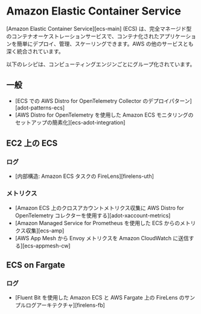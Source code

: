 # Amazon Elastic Container Service

[Amazon Elastic Container Service][ecs-main] (ECS) は、完全マネージド型のコンテナオーケストレーションサービスで、コンテナ化されたアプリケーションを簡単にデプロイ、管理、スケーリングできます。AWS の他のサービスとも深く統合されています。

以下のレシピは、コンピューティングエンジンごとにグループ化されています。

## 一般

- [ECS での AWS Distro for OpenTelemetry Collector のデプロイパターン][adot-patterns-ecs]
- [AWS Distro for OpenTelemetry を使用した Amazon ECS モニタリングのセットアップの簡素化][ecs-adot-integration]

## EC2 上の ECS

### ログ

- [内部構造: Amazon ECS タスクの FireLens][firelens-uth]

### メトリクス

- [Amazon ECS 上のクロスアカウントメトリクス収集に AWS Distro for OpenTelemetry コレクターを使用する][adot-xaccount-metrics]
- [Amazon Managed Service for Prometheus を使用した ECS からのメトリクス収集][ecs-amp]
- [AWS App Mesh から Envoy メトリクスを Amazon CloudWatch に送信する][ecs-appmesh-cw]

## ECS on Fargate

### ログ

- [Fluent Bit を使用した Amazon ECS と AWS Fargate 上の FireLens のサンプルログアーキテクチャ][firelens-fb]
